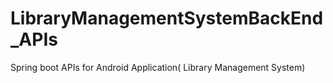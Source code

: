 # LibraryManagementSystemBackEnd_APIs
Spring boot APIs for Android Application( Library Management System)

